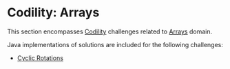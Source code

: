 # Codility: Arrays

This section encompasses [Codility](https://app.codility.com/programmers/) challenges related to [Arrays](https://app.codility.com/programmers/lessons/2-arrays/) domain.
 
Java implementations of solutions are included for the following challenges:

* [Cyclic Rotations](cyclic-rotations.md)

